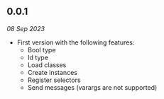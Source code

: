 ## 0.0.1
*08 Sep 2023*
* First version with the following features:
  * Bool type
  * Id type
  * Load classes
  * Create instances
  * Register selectors
  * Send messages (varargs are not supported)
